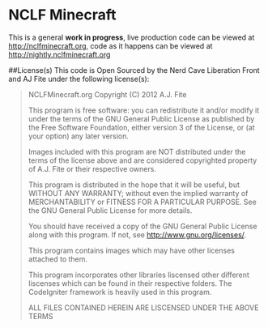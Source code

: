 # NCLF Minecraft
This is a general **work in progress**, live production code can be viewed at http://nclfminecraft.org, code as it happens can be viewed at http://nightly.nclfminecraft.org

##License(s)
This code is Open Sourced by the Nerd Cave Liberation Front and AJ Fite under the following license(s):
>NCLFMinecraft.org
>Copyright (C) 2012  A.J. Fite
>
>This program is free software: you can redistribute it and/or modify
>it under the terms of the GNU General Public License as published by
>the Free Software Foundation, either version 3 of the License, or
>(at your option) any later version.
>
>Images included with this program are NOT distributed under
>the terms of the license above and are considered copyrighted property
>of A.J. Fite or their respective owners.
>
>This program is distributed in the hope that it will be useful,
>but WITHOUT ANY WARRANTY; without even the implied warranty of
>MERCHANTABILITY or FITNESS FOR A PARTICULAR PURPOSE.  See the
>GNU General Public License for more details.
>
>You should have received a copy of the GNU General Public License
>along with this program.  If not, see <http://www.gnu.org/licenses/>.
>
>This program contains images which may have other licenses attached to them.
>
>This program incorporates other libraries liscensed other different liscenses which
>can be found in their respective folders.  The CodeIgniter framework is heavily
>used in this program.
>
>ALL FILES CONTAINED HEREIN ARE LISCENSED UNDER THE ABOVE TERMS